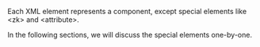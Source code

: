 Each XML element represents a component, except special elements like
\<zk\> and \<attribute\>.

In the following sections, we will discuss the special elements
one-by-one.
